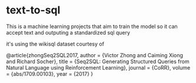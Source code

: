 # text-to-sql
This is a machine learning projects that aim to train the model so it can accept text and outputing a standardized sql query


it's using the wikisql dataset courtesy of

@article{zhongSeq2SQL2017,
  author    = {Victor Zhong and
               Caiming Xiong and
               Richard Socher},
  title     = {Seq2SQL: Generating Structured Queries from Natural Language using
               Reinforcement Learning},
  journal   = {CoRR},
  volume    = {abs/1709.00103},
  year      = {2017}
}


